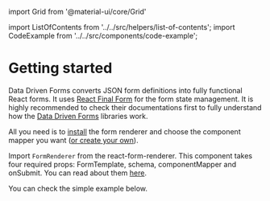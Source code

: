 import Grid from '@material-ui/core/Grid'

import ListOfContents from '../../src/helpers/list-of-contents';
import CodeExample from '../../src/components/code-example';

<Grid container item>
<Grid item xs={12} md={10}>

# Getting started

Data Driven Forms converts JSON form definitions into fully functional React forms.
It uses [React Final Form](https://github.com/final-form/react-final-form) for the form state management.
It is highly recommended to check their documentations first to fully understand how
the [Data Driven Forms](https://github.com/data-driven-forms/react-forms) libraries work.

All you need is to [install](/renderer/installation) the form renderer and choose the component mapper you want ([or create your own](/renderer/component-mapping)).

Import `FormRenderer` from the react-form-renderer. This component takes four required props: FormTemplate, schema, componentMapper and onSubmit. You can read about them [here](/renderer/renderer-api#requiredprops).

You can check the simple example below.

<CodeExample source="components/get-started/get-started" mode="preview" />

</Grid>
<Grid item xs={false} md={2}>
  <ListOfContents file="renderer/get-started" />
</Grid>
</Grid>
